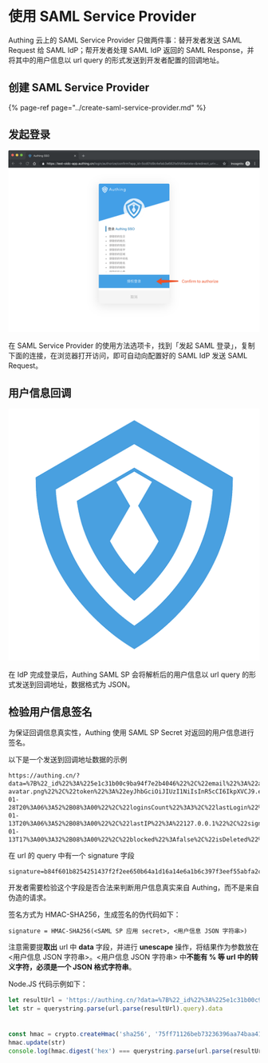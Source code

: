 # 使用 SAML Service Provider

Authing 云上的 SAML Service Provider 只做两件事：替开发者发送 SAML Request 给 SAML IdP；帮开发者处理 SAML IdP 返回的 SAML Response，并将其中的用户信息以 url query 的形式发送到开发者配置的回调地址。

## 创建 SAML Service Provider

{% page-ref page="../create-saml-service-provider.md" %}

## 发起登录

![](../../../.gitbook/assets/image%20%28204%29.png)

在 SAML Service Provider 的使用方法选项卡，找到「发起 SAML 登录」，复制下面的连接，在浏览器打开访问，即可自动向配置好的 SAML IdP 发送 SAML Request。

## 用户信息回调

![](../../../.gitbook/assets/image%20%28301%29.png)

在 IdP 完成登录后，Authing SAML SP 会将解析后的用户信息以 url query 的形式发送到回调地址，数据格式为 JSON。

## 检验用户信息签名

为保证回调信息真实性，Authing 使用 SAML SP Secret 对返回的用户信息进行签名。

以下是一个发送到回调地址数据的示例

```text
https://authing.cn/?data=%7B%22_id%22%3A%225e1c31b00c9ba94f7e2b4046%22%2C%22email%22%3A%22asdf%40123.com%22%2C%22emailVerified%22%3Afalse%2C%22unionid%22%3A%22saml%7Cauthing%7Cauthing%7C5e1c31300c9ba94f7e2b4007%22%2C%22openid%22%3Anull%2C%22registerMethod%22%3A%22saml%3Aidp%3A%3Aauthing%22%2C%22username%22%3A%22asdfasdf%22%2C%22nickname%22%3A%22%22%2C%22company%22%3A%22%22%2C%22photo%22%3A%22https%3A%2F%2Fusercontents.authing.cn%2Fauthing-avatar.png%22%2C%22token%22%3A%22eyJhbGciOiJIUzI1NiIsInR5cCI6IkpXVCJ9.eyJkYXRhIjp7ImVtYWlsIjoiYXNkZkAxMjMuY29tIiwidW5pb25pZCI6InNhbWx8YXV0aGluZ3xhdXRoaW5nfDVlMWMzMTMwMGM5YmE5NGY3ZTJiNDAwNyIsImlkIjoiNWUxYzMxYjAwYzliYTk0ZjdlMmI0MDQ2IiwiY2xpZW50SWQiOiI1ZTFjMmEzMzA4YTljNTQ1Y2IxZGMyZWEifSwiaWF0IjoxNTc4OTE3MjEyLCJleHAiOjE1ODAyMTMyMTJ9.3wAuO3Ql53ywaG9Wjm_sxfMlTaU8BnvQgwyJqPTz6n4%22%2C%22tokenExpiredAt%22%3A%222020-01-28T20%3A06%3A52%2B08%3A00%22%2C%22loginsCount%22%3A3%2C%22lastLogin%22%3A%222020-01-13T20%3A06%3A52%2B08%3A00%22%2C%22lastIP%22%3A%22127.0.0.1%22%2C%22signedUp%22%3A%222020-01-13T17%3A00%3A32%2B08%3A00%22%2C%22blocked%22%3Afalse%2C%22isDeleted%22%3Afalse%7D&signature=b84f601b8254251437f2f2ee650b64a1d16a14e6a1b6c397f3eef55abfa2cd6a&code=200&returnTo=
```

在 url 的 query 中有一个 signature 字段

```text
signature=b84f601b8254251437f2f2ee650b64a1d16a14e6a1b6c397f3eef55abfa2cd6a
```

开发者需要检验这个字段是否合法来判断用户信息真实来自 Authing，而不是来自伪造的请求。

签名方式为 HMAC-SHA256，生成签名的伪代码如下：

```text
signature = HMAC-SHA256(<SAML SP 应用 secret>, <用户信息 JSON 字符串>)
```

注意需要提**取出** url 中 **data** 字段，并进行 **unescape** 操作，将结果作为参数放在 &lt;用户信息 JSON 字符串&gt;。&lt;用户信息 JSON 字符串&gt; 中**不能有 % 等 url 中的转义字符，必须是一个 JSON 格式字符串**。

Node.JS 代码示例如下：

```javascript
let resultUrl = 'https://authing.cn/?data=%7B%22_id%22%3A%225e1c31b00c9ba94f7e2b4046%22%2C%22email%22%3A%22asdf%40123.com%22%2C%22emailVerified%22%3Afalse%2C%22unionid%22%3A%22saml%7Cauthing%7Cauthing%7C5e1c31300c9ba94f7e2b4007%22%2C%22openid%22%3Anull%2C%22registerMethod%22%3A%22saml%3Aidp%3A%3Aauthing%22%2C%22username%22%3A%22asdfasdf%22%2C%22nickname%22%3A%22%22%2C%22company%22%3A%22%22%2C%22photo%22%3A%22https%3A%2F%2Fusercontents.authing.cn%2Fauthing-avatar.png%22%2C%22token%22%3A%22eyJhbGciOiJIUzI1NiIsInR5cCI6IkpXVCJ9.eyJkYXRhIjp7ImVtYWlsIjoiYXNkZkAxMjMuY29tIiwidW5pb25pZCI6InNhbWx8YXV0aGluZ3xhdXRoaW5nfDVlMWMzMTMwMGM5YmE5NGY3ZTJiNDAwNyIsImlkIjoiNWUxYzMxYjAwYzliYTk0ZjdlMmI0MDQ2IiwiY2xpZW50SWQiOiI1ZTFjMmEzMzA4YTljNTQ1Y2IxZGMyZWEifSwiaWF0IjoxNTc4OTE3MjEyLCJleHAiOjE1ODAyMTMyMTJ9.3wAuO3Ql53ywaG9Wjm_sxfMlTaU8BnvQgwyJqPTz6n4%22%2C%22tokenExpiredAt%22%3A%222020-01-28T20%3A06%3A52%2B08%3A00%22%2C%22loginsCount%22%3A3%2C%22lastLogin%22%3A%222020-01-13T20%3A06%3A52%2B08%3A00%22%2C%22lastIP%22%3A%22127.0.0.1%22%2C%22signedUp%22%3A%222020-01-13T17%3A00%3A32%2B08%3A00%22%2C%22blocked%22%3Afalse%2C%22isDeleted%22%3Afalse%7D&signature=b84f601b8254251437f2f2ee650b64a1d16a14e6a1b6c397f3eef55abfa2cd6a&code=200&returnTo='
let str = querystring.parse(url.parse(resultUrl).query).data


const hmac = crypto.createHmac('sha256', '75ff71126beb73236396aa74baa4195c');
hmac.update(str)
console.log(hmac.digest('hex') === querystring.parse(url.parse(resultUrl).query).signature)
```

